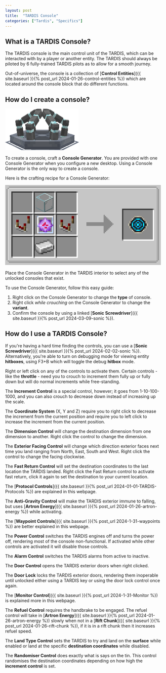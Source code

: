 ```yaml
---
layout: post
title:  "TARDIS Console"
categories: ["Tardis", "Specifics"]
---
```

## What is a TARDIS Console?

The TARDIS console is the main control unit of the TARDIS, which can be interacted with by a player or another entity. The TARDIS should always be piloted by 6 fully-trained TARDIS pilots as to allow for a smooth journey.

Out-of-universe, the console is a collection of [**Control Entities**]({{ site.baseurl }}{% post_url 2024-01-26-control-entities %}) which are located around the console block that do different functions.

## How do I create a console?
![Image of Console Generator](../assets/console-generator.png)

To create a console, craft a **Console Generator**. You are provided with one Console Generator when you configure a new desktop. Using a Console Generator is the only way to create a console. 

Here is the crafting recipe for a Console Generator:

![Capaldi Sonic Screwdriver](../assets/console-generator-crafting-recipe.png)

Place the Console Generator in the TARDIS interior to select any of the unlocked consoles that exist.

To use the Console Generator, follow this easy guide:
1. Right click on the Console Generator to change the **type** of console.
2. Right click *while crouching* on the Console Generator to change the **variant**.
3. Confirm the console by using a linked [**Sonic Screwdriver**]({{ site.baseurl }}{% post_url 2024-03-09-sonic %}).






## How do I use a TARDIS Console?
If you're having a hard time finding the controls, you can use a [**Sonic Screwdriver**]({{ site.baseurl }}{% post_url 2024-02-02-sonic %}). Alternatively, you're able to turn on debugging mode for viewing entity **hitboxes**, using F3+B which will toggle the debug **hitbox** mode.

Right or left click on any of the controls to activate them. Certain controls - like the **throttle** - need you to crouch to increment them fully up or fully down but will do normal increments while free-standing.

The **Increment Control** is a special control, however; it goes from 1-10-100-1000, and you can also crouch to decrease down instead of increasing up the scale.

The **Coordinate System** (X, Y and Z) require you to right click to decrease the increment from the current position and require you to left click to increase the increment from the current position. 

The **Dimension Control** will change the destination dimension from one dimension to another. Right click the control to change the dimension.

The **Exterior Facing Control** will change which direction exterior faces next time you land ranging from North, East, South and West. Right click the control to change the facing clockwise.

The **Fast Return Control** will set the destination coordinates to the last location the TARDIS landed. Right click the Fast Return control to activate fast return, click it again to set the destination to your current location.

The [**Protocol Controls**]({{ site.baseurl }}{% post_url 2024-01-01-TARDIS-Protocols %}) are explained in this webpage.

The **Anti-Gravity Control** will make the TARDIS exterior immune to falling, but uses [**Artron Energy**]({{ site.baseurl }}{% post_url 2024-01-26-artron-energy %}) while activating.

The [**Waypoint Controls**]({{ site.baseurl }}{% post_url 2024-1-31-waypoints %}) are better explained in this webpage.

The **Power Control** switches the TARDIS engines off and turns the power off, rendering most of the console non-functional. If activated while other controls are activated it will disable those controls.

The **Alarm Control** switches the TARDIS alarms from active to inactive.

The **Door Control** opens the TARDIS exterior doors when right clicked.

The **Door Lock** locks the TARDIS exterior doors, rendering them inoperable until unlocked either using a TARDIS key or using the door lock control once again.

The [**Monitor Control**]({{ site.baseurl }}{% post_url 2024-1-31-Monitor %}) is explained more in this webpage.

The **Refuel Control** requires the handbrake to be engaged. The refuel control will take in [**Artron Energy**]({{ site.baseurl }}{% post_url 2024-01-26-artron-energy %}) slowly when not in a [**Rift Chunk**]({{ site.baseurl }}{% post_url 2024-01-26-rift-chunk %}), if it is in a rift chunk then it increases refuel speed.

The **Land Type Control** sets the TARDIS to try and land on the **surface** while enabled or land at the specific **destination coordinates** while disabled.

The **Randomiser Control** does exactly what is says on the tin. This control randomises the destination coordinates depending on how high the **increment control** is set.
